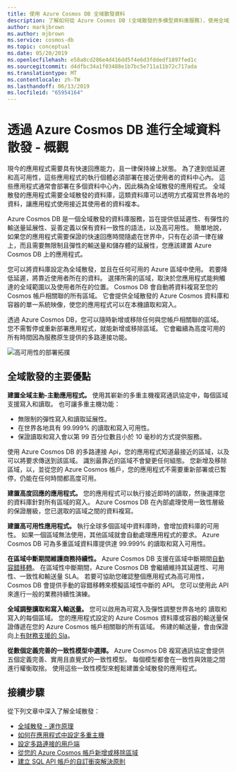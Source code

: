 ```yaml
---
title: 使用 Azure Cosmos DB 全域散發資料
description: 了解如何從 Azure Cosmos DB (全域散發的多模型資料庫服務)，使用全域資料庫進行全球規模的異地複寫、多重主機、容錯移轉及資料復原。
author: markjbrown
ms.author: mjbrown
ms.service: cosmos-db
ms.topic: conceptual
ms.date: 05/20/2019
ms.openlocfilehash: e58a8cd286e4d416dd5f4e6d3fddedf1897fed1c
ms.sourcegitcommit: d4dfbc34a1f03488e1b7bc5e711a11b72c717ada
ms.translationtype: MT
ms.contentlocale: zh-TW
ms.lasthandoff: 06/13/2019
ms.locfileid: "65954164"
---
```

# <a name="global-data-distribution-with-azure-cosmos-db---overview"></a>透過 Azure Cosmos DB 進行全域資料散發 - 概觀

現今的應用程式需要具有快速回應能力，且一律保持線上狀態。 為了達到低延遲和高可用性，這些應用程式的執行個體必須部署在接近使用者的資料中心內。 這些應用程式通常會部署在多個資料中心內，因此稱為全域散發的應用程式。 全域散發的應用程式需要全域散發的資料庫，這類資料庫可以透明方式複寫世界各地的資料，讓應用程式使用接近其使用者的資料複本。 

Azure Cosmos DB 是一個全域散發的資料庫服務，旨在提供低延遲性、有彈性的輸送量延展性、妥善定義以保有資料一致性的語法，以及高可用性。 簡單地說，如果您的應用程式需要保證的快速回應時間隨處在世界中，只有在必須一律在線上，而且需要無限制且彈性的輸送量和儲存體的延展性，您應該建置 Azure Cosmos DB 上的應用程式。

您可以將資料庫設定為全域散發，並且在任何可用的 Azure 區域中使用。 若要降低延遲，將靠近使用者所在的資料。 選擇所需的區域，取決於您應用程式能夠觸達的全域範圍以及使用者所在的位置。 Cosmos DB 會自動將資料複寫至您的 Cosmos 帳戶相關聯的所有區域。 它會提供全域散發的 Azure Cosmos 資料庫和容器的單一系統映像，使您的應用程式可以在本機讀取和寫入。 

透過 Azure Cosmos DB，您可以隨時新增或移除任何與您帳戶相關聯的區域。 您不需暫停或重新部署應用程式，就能新增或移除區域。 它會繼續為高度可用的所有時間因為服務原生提供的多路連接功能。

![高可用性的部署拓撲](./media/distribute-data-globally/deployment-topology.png)

## <a name="key-benefits-of-global-distribution"></a>全域散發的主要優點

**建置全域主動-主動應用程式。** 使用其嶄新的多重主機複寫通訊協定中，每個區域支援寫入和讀取。 也可讓多重主機功能：

- 無限制的彈性寫入和讀取延展性。 
- 在世界各地具有 99.999% 的讀取和寫入可用性。
- 保證讀取和寫入會以第 99 百分位數且小於 10 毫秒的方式提供服務。

使用 Azure Cosmos DB 的多路連接 Api，您的應用程式知道最接近的區域，以及可以將要求傳送到該區域。 識別最靠近的區域不會變更任何組態。 您新增及移除區域，以，並從您的 Azure Cosmos 帳戶，您的應用程式不需要重新部署或已暫停，仍能在任何時間都高度可用。

**建置高度回應的應用程式。** 您的應用程式可以執行接近即時的讀取，然後選擇您的資料庫針對所有區域的寫入。 Azure Cosmos DB 在內部處理使用一致性層級的保證層級，您已選取的區域之間的資料複寫。

**建置高可用性應用程式。** 執行全球多個區域中資料庫時，會增加資料庫的可用性。 如果一個區域無法使用，其他區域就會自動處理應用程式的要求。 Azure Cosmos DB 可為多重區域資料庫提供達 99.999% 的讀取和寫入可用性。

**在區域中斷期間維護商務持續性。** Azure Cosmos DB 支援在區域中斷期間[自動容錯移轉](how-to-manage-database-account.md#automatic-failover)。 在區域性中斷期間，Azure Cosmos DB 會繼續維持其延遲性、可用性、一致性和輸送量 SLA。 若要可協助您確認整個應用程式為高可用性，Cosmos DB 會提供手動的容錯移轉來模擬區域性中斷的 API。 您可以使用此 API 來進行一般的業務持續性演練。

**全域調整讀取和寫入輸送量。** 您可以啟用為可寫入及彈性調整世界各地的 讀取和寫入的每個區域。 您的應用程式設定的 Azure Cosmos 資料庫或容器的輸送量保證傳遞在您的 Azure Cosmos 帳戶相關聯的所有區域。 佈建的輸送量，會由保證向上[有財務支援的 Sla](https://aka.ms/acdbsla)。

**從數個定義完善的一致性模型中選擇。** Azure Cosmos DB 複寫通訊協定會提供五個定義完善、實用且直覺式的一致性模型。 每個模型都會在一致性與效能之間進行權衡取捨。 使用這些一致性模型來輕鬆建置全域散發的應用程式。

## <a id="Next Steps"></a>接續步驟

從下列文章中深入了解全域散發：

* [全域散發 - 運作原理](global-dist-under-the-hood.md)
* [如何在應用程式中設定多重主機](how-to-multi-master.md)
* [設定多路連接的用戶端](how-to-manage-database-account.md#configure-multiple-write-regions)
* [從您的 Azure Cosmos 帳戶新增或移除區域](how-to-manage-database-account.md#addremove-regions-from-your-database-account)
* [建立 SQL API 帳戶的自訂衝突解決原則](how-to-manage-conflicts.md#create-a-custom-conflict-resolution-policy)